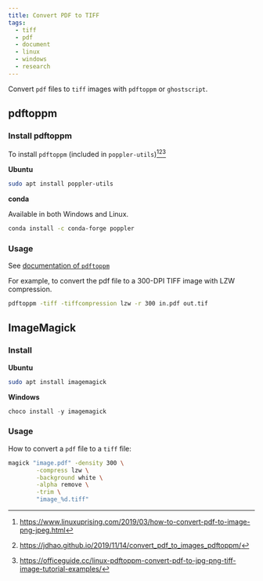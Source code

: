 ```yaml
---
title: Convert PDF to TIFF
tags:
  - tiff
  - pdf
  - document
  - linux
  - windows
  - research
---
```


Convert `pdf` files to `tiff` images with `pdftoppm` or `ghostscript`.

## pdftoppm

[^2]: https://www.linuxuprising.com/2019/03/how-to-convert-pdf-to-image-png-jpeg.html
[^3]: https://jdhao.github.io/2019/11/14/convert_pdf_to_images_pdftoppm/
[^4]: https://officeguide.cc/linux-pdftoppm-convert-pdf-to-jpg-png-tiff-image-tutorial-examples/

### Install pdftoppm

To install `pdftoppm` (included in `poppler-utils`)[^2][^3][^4]

**Ubuntu**

```sh
sudo apt install poppler-utils
```

**conda**

Available in both Windows and Linux.

```sh
conda install -c conda-forge poppler
```

### Usage

See [documentation of `pdftoppm`](https://www.mankier.com/1/pdftoppm)

For example, to convert the pdf file to a 300-DPI TIFF image with LZW compression.

```sh
pdftoppm -tiff -tiffcompression lzw -r 300 in.pdf out.tif
```

## ImageMagick

### Install

**Ubuntu**

```sh
sudo apt install imagemagick
```

**Windows**

```powershell
choco install -y imagemagick
```

### Usage

How to convert a `pdf` file to a `tiff` file:

```sh
magick "image.pdf" -density 300 \
        -compress lzw \
        -background white \
        -alpha remove \
        -trim \
        "image_%d.tiff"
```
